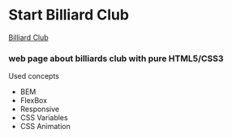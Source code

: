 # Start Billiard Club

[Billiard Club](https://martirossahakyan.github.io/Billiard_Club/)
### web page about billiards club with pure HTML5/CSS3

Used concepts
- BEM
- FlexBox
- Responsive
- CSS Variables
- CSS Animation